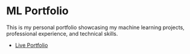 # ML Portfolio

This is my personal portfolio showcasing my machine learning projects, professional experience, and technical skills.

- [Live Portfolio](https://jhanvizala230.github.io/portfolio)
